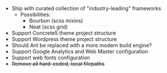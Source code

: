 * Ship with curated collection of "industry-leading" frameworks
    * Possibilities:
        * Bourbon (scss mixins)
        * Neat (scss grid) 
* Support Concrete5 theme project structure
* Support Wordpress theme project structure
* Should Ant be replaced with a more modern build engine?
* Support Google Analytics and Web Master configuration
* Support web fonts configuration
* ~~Remove all hard-coded, local filepaths~~